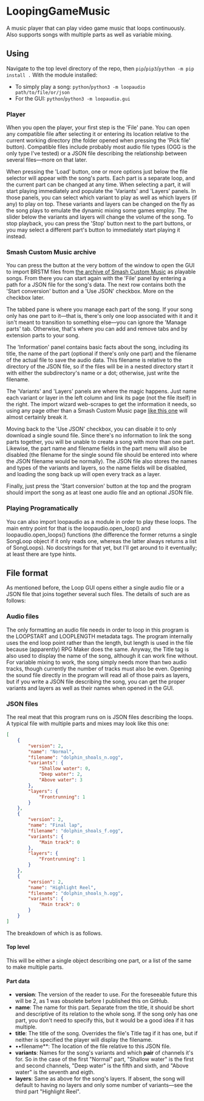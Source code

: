# LoopingGameMusic

A music player that can play video game music that loops continuously. Also supports songs with multiple parts as well as variable mixing.

## Using
Navigate to the top level directory of the repo, then `pip`/`pip3`/`python -m pip install .`
With the module installed:
- To simply play a song: `python`/`python3 -m loopaudio path/to/file/or/json`
- For the GUI: `python`/`python3 -m loopaudio.gui`

### Player
When you open the player, your first step is the 'File' pane. You can open any compatible file after selecting it or entering its location relative to the current working directory (the folder opened when pressing the 'Pick file' button). Compatible files include probably most audio file types (OGG is the only type I've tested) or a JSON file describing the relationship between several files—more on that later.

When pressing the 'Load' button, one or more options just below the file selector will appear with the song's parts. Each part is a separate loop, and the current part can be changed at any time. When selecting a part, it will start playing immediately and populate the 'Variants' and 'Layers' panels. In those panels, you can select which variant to play as well as which layers (if any) to play on top. These variants and layers can be changed on the fly as the song plays to emulate the dynamic mixing some games employ. The slider below the variants and layers will change the volume of the song. To stop playback, you can press the 'Stop' button next to the part buttons, or you may select a different part's button to immediately start playing it instead.

### Smash Custom Music archive
You can press the button at the very bottom of the window to open the GUI to import BRSTM files from [the archive of Smash Custom Music](https://web.archive.org/web/20190619095108/https://www.smashcustommusic.com/gamelist) as playable songs. From there you can start again with the 'File' panel by entering a path for a JSON file for the song's data. The next row contains both the 'Start conversion' button and a 'Use JSON' checkbox. More on the checkbox later.

The tabbed pane is where you manage each part of the song. If your song only has one part to it—that is, there's only one loop associated with it and it isn't meant to transition to something else—you can ignore the 'Manage parts' tab. Otherwise, that's where you can add and remove tabs and by extension parts to your song.

The 'Information' panel contains basic facts about the song, including its title, the name of the part (optional if there's only one part) and the filename of the actual file to save the audio data. This filename is relative to the directory of the JSON file, so if the files will be in a nested directory start it with either the subdirectory's name or a dot; otherwise, just write the filename.

The 'Variants' and 'Layers' panels are where the magic happens. Just name each variant or layer in the left column and link its page (not the file itself) in the right. The import wizard web-scrapes to get the information it needs, so using any page other than a Smash Custom Music page [like this one](https://web.archive.org/web/20190617173638/https://www.smashcustommusic.com/45669) will almost certainly break it.

Moving back to the 'Use JSON' checkbox, you can disable it to only download a single sound file. Since there's no information to link the song parts together, you will be unable to create a song with more than one part. Likewise, the part name and filename fields in the part menu will also be disabled (the filename for the single sound file should be entered into where the JSON filename would be normally). The JSON file also stores the names and types of the variants and layers, so the name fields will be disabled, and loading the song back up will open every track as a layer.

Finally, just press the 'Start conversion' button at the top and the program should import the song as at least one audio file and an optional JSON file.

### Playing Programatically

You can also import loopaudio as a module in order to play these loops. The main entry point for that is the loopaudio.open_loop() and loopaudio.open_loops() functions (the difference the former returns a single SongLoop object if it only reads one, whereas the latter always returns a list of SongLoops). No docstrings for that yet, but I'll get around to it eventually; at least there are type hints.

## File format

As mentioned before, the Loop GUI opens either a single audio file or a JSON file that joins together several such files. The details of such are as follows:

### Audio files
The only formatting an audio file needs in order to loop in this program is the LOOPSTART and LOOPLENGTH metadata tags. The program internally uses the end loop point rather than the length, but length is used in the file because (apparently) RPG Maker does the same. Anyway, the Title tag is also used to display the name of the song, although it can work fine without. For variable mixing to work, the song simply needs more than two audio tracks, though currently the number of tracks must also be even. Opening the sound file directly in the program will read all of those pairs as layers, but if you write a JSON file describing the song, you can get the proper variants and layers as well as their names when opened in the GUI.

### JSON files
The real meat that this program runs on is JSON files describing the loops. A typical file with multiple parts and mixes may look like this one:
```json
[
	{
		"version": 2,
		"name": "Normal",
		"filename": "dolphin_shoals_n.ogg",
		"variants": {
			"Shallow water": 0,
			"Deep water": 2,
			"Above water": 3
		},
		"layers": {
			"Frontrunning": 1
		}
	},
	{
		"version": 2,
		"name": "Final lap",
		"filename": "dolphin_shoals_f.ogg",
		"variants": {
			"Main track": 0
		},
		"layers": {
			"Frontrunning": 1
		}
	},
	{
		"version": 2,
		"name": "Highlight Reel",
		"filename": "dolphin_shoals_h.ogg",
		"variants": {
			"Main track": 0
		}
	}
]
```
The breakdown of which is as follows.

#### Top level
This will be either a single object describing one part, or a list of the same to make multiple parts.

#### Part data
- **version**: The version of the reader to use. For the foreseeable future this will be 2, as 1 was obsolete before I published this on GitHub.
- **name**: The name for this part. Separate from the title, it should be short and descriptive of its relation to the whole song. If the song only has one part, you don't need to specify this, but it would be a good idea if it has multiple.
- **title**: The title of the song. Overrides the file's Title tag if it has one, but if neither is specified the player will display the filename.
- ••filename**: The location of the file relative to this JSON file.
- **variants**: Names for the song's variants and which **pair** of channels it's for. So in the case of the first "Normal" part, "Shallow water" is the first and second channels, "Deep water" is the fifth and sixth, and "Above water" is the seventh and eigth.
- **layers**: Same as above for the song's layers. If absent, the song will default to having no layers and only some number of variants—see the third part "Highlight Reel".

